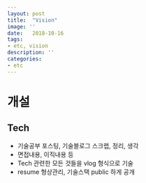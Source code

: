 ```yaml
---
layout: post
title:  "Vision"
image: ''
date:   2018-10-16
tags:
- etc, vision
description: ''
categories:
- etc
---
```

# 개설
## Tech
- 기술공부 포스팅, 기술블로그 스크랩, 정리, 생각
- 면접내용, 이직내용 등
- Tech 관련한 모든 것들을 vlog 형식으로 기술 
- resume 형상관리, 기술스택 public 하게 공개
